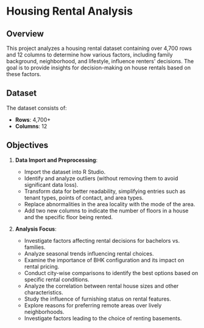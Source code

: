 # Housing Rental Analysis

## Overview

This project analyzes a housing rental dataset containing over 4,700 rows and 12 columns to determine how various factors, including family background, neighborhood, and lifestyle, influence renters' decisions. The goal is to provide insights for decision-making on house rentals based on these factors.

## Dataset

The dataset consists of:

- **Rows**: 4,700+
- **Columns**: 12

## Objectives

1. **Data Import and Preprocessing**:
   - Import the dataset into R Studio.
   - Identify and analyze outliers (without removing them to avoid significant data loss).
   - Transform data for better readability, simplifying entries such as tenant types, points of contact, and area types.
   - Replace abnormalities in the area locality with the mode of the area.
   - Add two new columns to indicate the number of floors in a house and the specific floor being rented.

2. **Analysis Focus**:
   - Investigate factors affecting rental decisions for bachelors vs. families.
   - Analyze seasonal trends influencing rental choices.
   - Examine the importance of BHK configuration and its impact on rental pricing.
   - Conduct city-wise comparisons to identify the best options based on specific rental conditions.
   - Analyze the correlation between rental house sizes and other characteristics.
   - Study the influence of furnishing status on rental features.
   - Explore reasons for preferring remote areas over lively neighborhoods.
   - Investigate factors leading to the choice of renting basements.
